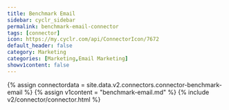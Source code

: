 ```yaml
---
title: Benchmark Email
sidebar: cyclr_sidebar
permalink: benchmark-email-connector
tags: [connector]
icon: https://my.cyclr.com/api/ConnectorIcon/7672
default_header: false
category: Marketing
categories: [Marketing,Email Marketing]
showv1content: false
---
```

{% assign connectordata = site.data.v2.connectors.connector-benchmark-email %}
{% assign v1content = "benchmark-email.md" %}
{% include v2/connector/connector.html %}	